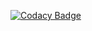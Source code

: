 [![Codacy Badge](https://api.codacy.com/project/badge/Grade/047d35f7d499401e89fa8d34c6b84dee)](https://www.codacy.com/app/blog.padmal/sysco-pos-nodejs-server?utm_source=github.com&amp;utm_medium=referral&amp;utm_content=CloudyPadmal/sysco-pos-nodejs-server&amp;utm_campaign=Badge_Grade)